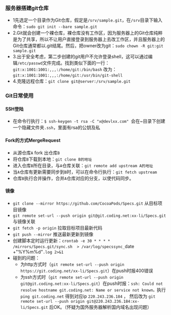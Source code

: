 ### 服务器搭建git仓库
- 1先选定一个目录作为Git仓库，假定是`/srv/sample.git`，在`/srv`目录下输入命令：`sudo git init --bare sample.git`
- 2.Git就会创建一个裸仓库，裸仓库没有工作区，因为服务器上的Git仓库纯粹是为了共享，所以不让用户直接登录到服务器上去改工作区，并且服务器上的Git仓库通常都以.git结尾。然后，把owner改为git：`sudo chown -R git:git sample.git`
- 3.出于安全考虑，第二步创建的git用户不允许登录shell，这可以通过编辑`/etc/passwd`文件完成。找到类似下面的一行：`git:x:1001:1001:,,,:/home/git:/bin/bash`   改为：`git:x:1001:1001:,,,:/home/git:/usr/bin/git-shell`
- 4.克隆远程仓库：`git clone git@server:/srv/sample.git`

### Git日常使用

#### SSH登陆
- 在命令行执行：`$ ssh-keygen -t rsa -C "x@devlxx.com" `会在~目录下创建一个隐藏文件夹`.ssh`，里面有rsa的公钥及私

#### Fork的方式MergeRequest
- 从源仓库`A` fork 出仓库`B`
- 将仓库`B`下载到本地：`git clone B的地址`
- 进入仓库`B`所在目录，与`A`仓库关联：`git remote add upstream A的地址`
- 当`A`仓库有更新需要同步到`B`时，可以在命令行执行：`git fetch upstream`
- 仓库`B`执行合并操作，合并`A`仓库对应的分支，以使代码同步。

#### 镜像 
- `git clone --mirror https://github.com/CocoaPods/Specs.git`    从目标项目镜像
- `git remote set-url --push origin git@git.coding.net:xx-li/Specs.git`   与镜像关联
- `git fetch -p origin`   拉取目标项目最新代码
- `git push --mirror`   推送最新更新到镜像
- 创建脚本定时运行更新：`crontab -e 30 * * * * /mirrors/Specs.git/sync.sh  > /var/log/specssync_`date +"\%Y\%m\%d"`.log 2>&1`
- 碰到的问题：
    + 为http方式时（`git remote set-url --push origin https://git.coding.net/xx-li/Specs.git`）在push时报400错误
    + 为ssh方式时（`git remote set-url --push origin git@git.coding.net:xx-li/Specs.git`）在push时报：`ssh: Could not resolve hostname git.coding.net: Name or service not known。`执行`ping git.coding.net` 得到对应ip `220.243.236.184` ， 然后改为 `git remote set-url --push origin git@220.243.236.184:xx-li/Specs.git` 后OK。（怀疑为国外服务器解析国内域名出现问题）
